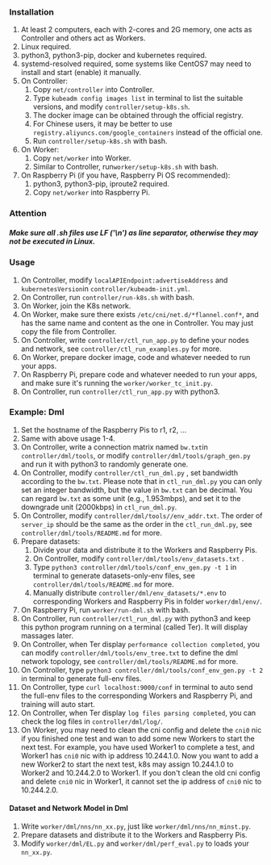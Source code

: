 ### Installation
1. At least 2 computers, each with 2-cores and 2G memory, one acts as
Controller and others act as Workers.  
2. Linux required.  
3. python3, python3-pip, docker and kubernetes required.  
4. systemd-resolved required, some systems like CentOS7 may need to
install and start (enable) it manually.  
5. On Controller:  
    1. Copy ```net/controller``` into Controller.  
    2. Type ```kubeadm config images list```  in terminal to list the suitable versions,
    and modify ```controller/setup-k8s.sh```.  
    3. The docker image can be obtained through the official registry.  
    4. For Chinese users, it may be better to use ```registry.aliyuncs.com/google_containers``` 
    instead of the official one.  
    5. Run ```controller/setup-k8s.sh``` with bash.  
6. On Worker:  
    1. Copy ```net/worker``` into Worker.  
    2. Similar to Controller, run```worker/setup-k8s.sh``` with bash.  
7. On Raspberry Pi (if you have, Raspberry Pi OS recommended):  
    1. python3, python3-pip, iproute2 required.  
    2. Copy ```net/worker``` into Raspberry Pi.  
### Attention
##### Make sure all .sh files use LF ('\n') as line separator, otherwise they may not be executed in Linux.
### Usage
1. On Controller, modify ```localAPIEndpoint:advertiseAddress``` and
```kubernetesVersion```in ```controller/kubeadm-init.yml```.  
2. On Controller, run ```controller/run-k8s.sh``` with bash.  
3. On Worker, join the K8s network.  
4. On Worker, make sure there exists ```/etc/cni/net.d/*flannel.conf*```,
and has the same name and content as the one in Controller.
You may just copy the file from Controller.  
5. On Controller, write ```controller/ctl_run_app.py``` to define your nodes and network,
see ```controller/ctl_run_examples.py``` for more.  
6. On Worker, prepare docker image, code and whatever needed to run your apps.  
7. On Raspberry Pi, prepare code and whatever needed to run your apps,
and make sure it's running the ```worker/worker_tc_init.py```.  
8. On Controller, run ```controller/ctl_run_app.py``` with python3.  
### Example: Dml
1. Set the hostname of the Raspberry Pis to r1, r2, ...  
2. Same with above usage 1-4.  
3. On Controller, write a connection matrix named ```bw.txt```in
```controller/dml/tools```, or modify ```controller/dml/tools/graph_gen.py```
and run it with python3 to randomly generate one.  
4. On Controller, modify ```controller/ctl_run_dml.py``` , set bandwidth
according to the ```bw.txt```. Please note that in ```ctl_run_dml.py``` you can only
set an integer bandwidth, but the value in ```bw.txt``` can be decimal.
You can regard ```bw.txt``` as some unit (e.g., 1.953mbps),
and set it to the downgrade unit (2000kbps) in ```ctl_run_dml.py```.  
5. On Controller, modify ```controller/dml/tools//env_addr.txt```.
The order of ```server_ip``` should be the same as the order in the ```ctl_run_dml.py```,
see ```controller/dml/tools/README.md``` for more.  
6. Prepare datasets:  
    1. Divide your data and distribute it to the Workers and Raspberry Pis.  
    2. On Controller, modify ```controller/dml/tools/env_datasets.txt``` .  
    3. Type ```python3 controller/dml/tools/conf_env_gen.py -t 1``` in terminal
    to generate datasets-only-env files, see ```controller/dml/tools/README.md``` for more.  
    3. Manually distribute ```controller/dml/env_datasets/*.env``` to corresponding
    Workers and Raspberry Pis in folder ```worker/dml/env/```.  
7. On Raspberry Pi, run ```worker/run-dml.sh``` with bash.  
8. On Controller, run ```controller/ctl_run_dml.py``` with python3 and
keep this python program running on a terminal (called Ter). It will display massages later.  
9. On Controller, when Ter display ```performance collection completed```,
you can modify ```controller/dml/tools/env_tree.txt``` to define the dml network topology,
see ```controller/dml/tools/README.md``` for more.  
10. On Controller, type ```python3 controller/dml/tools/conf_env_gen.py -t 2``` in terminal
to generate full-env files.  
11. On Controller, type ```curl localhost:9000/conf``` in terminal to auto send the full-env files
to the corresponding Workers and Raspberry Pi, and training will auto start.  
12. On Controller, when Ter display ```log files parsing completed```,
you can check the log files in ```controller/dml/log/```.  
13. On Worker, you may need to clean the cni config and delete the ```cni0``` nic
if you finished one test and wan to add some new Workers to start the next test.
For example, you have used Worker1 to complete a test,
and Worker1 has ```cni0``` nic with ip address 10.244.1.0.
Now you want to add a new Worker2 to start the next test,
k8s may assign 10.244.1.0 to Worker2 and 10.244.2.0 to Worker1.
If you don't clean the old cni config and delete ```cni0``` nic in Worker1,
it cannot set the ip address of ```cni0``` nic to 10.244.2.0.  
#### Dataset and Network Model in Dml
1. Write ```worker/dml/nns/nn_xx.py```, just like ```worker/dml/nns/nn_minst.py```.
2. Prepare datasets and distribute it to the Workers and Raspberry Pis.
3. Modify ```worker/dml/EL.py``` and ```worker/dml/perf_eval.py``` to loads your ```nn_xx.py```.  

